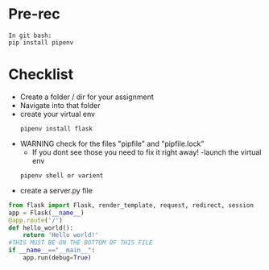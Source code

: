 # Pre-rec
```
In git bash:
pip install pipenv
```
# Checklist
- Create a folder / dir for your assignment
- Navigate into that folder
- create your virtual env
    ```
    pipenv install flask
    ```
- WARNING check for the files "pipfile" and "pipfile.lock"
    - If you dont see those you need to fix it right away!
-launch the virtual env
    ```
    pipenv shell or varient
    ```
- create a server.py file
```py
from flask import Flask, render_template, request, redirect, session
app = Flask(__name__)
@app.route('/') 
def hello_world():
    return 'Hello world!'
#THIS MUST BE ON THE BOTTOM OF THIS FILE
if __name__=="__main__":
    app.run(debug=True)
```